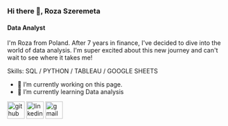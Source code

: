 ### Hi there 👋, Roza Szeremeta
#### Data Analyst
I'm Roza from Poland. After 7 years in finance, I've decided to dive into the world of data analysis. I'm super excited about this new journey and can't wait to see where it takes me!

Skills: SQL / PYTHON / TABLEAU / GOOGLE SHEETS

- 🔭 I’m currently working on this page. 
- 🌱 I’m currently learning Data analysis 


[<img src='https://cdn.jsdelivr.net/npm/simple-icons@3.0.1/icons/github.svg' alt='github' height='40'>](https://github.com/rozaszeremeta)  [<img src='https://cdn.jsdelivr.net/npm/simple-icons@3.0.1/icons/linkedin.svg' alt='linkedin' height='40'>](https://www.linkedin.com/in/https://www.linkedin.com/in/roza-szeremeta//)  [<img src='https://cdn.jsdelivr.net/npm/simple-icons@3.0.1/icons/gmail.svg' alt='gmail' height='40'>](roza.szeremeta@gmail.com)  

